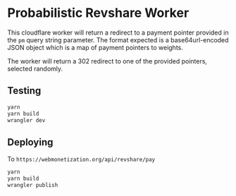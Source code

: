 # Probabilistic Revshare Worker

This cloudflare worker will return a redirect to a payment pointer provided in the `pm` query string parameter. The format expected is a base64url-encoded JSON object which is a map of payment pointers to weights.

The worker will return a 302 redirect to one of the provided pointers, selected randomly.

## Testing

```sh
yarn
yarn build
wrangler dev
```

## Deploying

To `https://webmonetization.org/api/revshare/pay`

```sh
yarn
yarn build
wrangler publish
```
